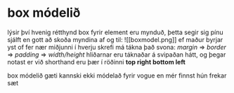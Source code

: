 # box módelið

lýsir því hvenig rétthynd box fyrir element eru mynduð, þetta segir sig pínu sjálft en gott að skoða myndina af og til: ![[boxmodel.png]]
ef maður byrjar yst of fer nær miðjunni í hverju skrefi má tákna það svona:
*margin* => *border* => *padding* => *width/height*
hliðarnar eru táknaðar á svipaðan hátt, og þegar notast er við shorthand eru þær í röðinni **top right bottom left**

box módelið gæti kannski ekki módelað fyrir vogue en mér finnst hún frekar sæt
